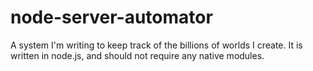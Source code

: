 # node-server-automator
A system I'm writing to keep track of the billions of worlds I create. It is written in node.js, and should not require any native modules.
